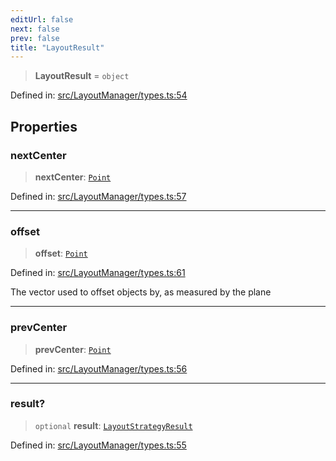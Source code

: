 ```yaml
---
editUrl: false
next: false
prev: false
title: "LayoutResult"
---
```


> **LayoutResult** = `object`

Defined in: [src/LayoutManager/types.ts:54](https://github.com/fabricjs/fabric.js/blob/e114448a1bce9b68a3e1bba337bc0c83a35c1aa5/src/LayoutManager/types.ts#L54)

## Properties

### nextCenter

> **nextCenter**: [`Point`](/api/classes/point/)

Defined in: [src/LayoutManager/types.ts:57](https://github.com/fabricjs/fabric.js/blob/e114448a1bce9b68a3e1bba337bc0c83a35c1aa5/src/LayoutManager/types.ts#L57)

***

### offset

> **offset**: [`Point`](/api/classes/point/)

Defined in: [src/LayoutManager/types.ts:61](https://github.com/fabricjs/fabric.js/blob/e114448a1bce9b68a3e1bba337bc0c83a35c1aa5/src/LayoutManager/types.ts#L61)

The vector used to offset objects by, as measured by the plane

***

### prevCenter

> **prevCenter**: [`Point`](/api/classes/point/)

Defined in: [src/LayoutManager/types.ts:56](https://github.com/fabricjs/fabric.js/blob/e114448a1bce9b68a3e1bba337bc0c83a35c1aa5/src/LayoutManager/types.ts#L56)

***

### result?

> `optional` **result**: [`LayoutStrategyResult`](/api/type-aliases/layoutstrategyresult/)

Defined in: [src/LayoutManager/types.ts:55](https://github.com/fabricjs/fabric.js/blob/e114448a1bce9b68a3e1bba337bc0c83a35c1aa5/src/LayoutManager/types.ts#L55)
